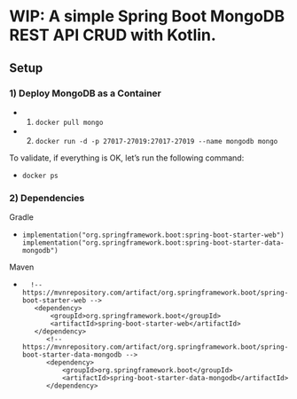 # WIP: A simple Spring Boot MongoDB REST API CRUD with Kotlin.

## Setup
### 1) Deploy MongoDB as a Container

- 1) `docker pull mongo`
- 2) `docker run -d -p 27017-27019:27017-27019 --name mongodb mongo`

To validate, if everything is OK, let’s run the following command:
- `docker ps`

### 2) Dependencies
Gradle
- ```
  implementation("org.springframework.boot:spring-boot-starter-web")
  implementation("org.springframework.boot:spring-boot-starter-data-mongodb")
  ```

Maven
- ```
    !-- https://mvnrepository.com/artifact/org.springframework.boot/spring-boot-starter-web -->
	 <dependency>
         <groupId>org.springframework.boot</groupId>
         <artifactId>spring-boot-starter-web</artifactId>
	 </dependency>
		<!-- https://mvnrepository.com/artifact/org.springframework.boot/spring-boot-starter-data-mongodb -->
		<dependency>
			<groupId>org.springframework.boot</groupId>
			<artifactId>spring-boot-starter-data-mongodb</artifactId>
		</dependency>
  ```
